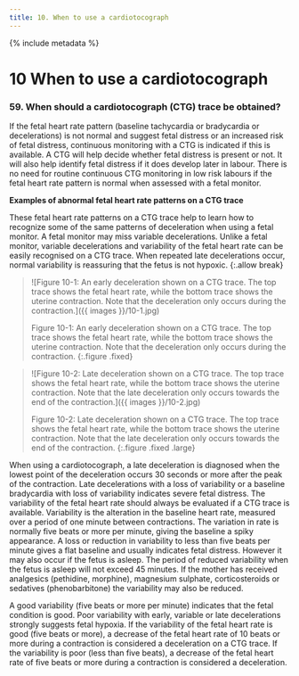 ```yaml
---
title: 10. When to use a cardiotocograph  
---
```


{% include metadata %}

# **10** When to use a cardiotocograph

### 59. When should a cardiotocograph (CTG) trace be obtained?
If the fetal heart rate pattern (baseline tachycardia or bradycardia or decelerations) is not normal and suggest fetal distress or an increased risk of fetal distress, continuous monitoring with a CTG is indicated if this is available. A CTG will help decide whether fetal distress is present or not. It will also help identify fetal distress if it does develop later in labour. There is no need for routine continuous CTG monitoring in low risk labours if the fetal heart rate pattern is normal when assessed with a fetal monitor. 

**Examples of abnormal fetal heart rate patterns on a CTG trace** 

These fetal heart rate patterns on a CTG trace help to learn how to recognize some of the same patterns of deceleration when using a fetal monitor. A fetal monitor may miss variable decelerations. Unlike a fetal monitor, variable decelerations and variability of the fetal heart rate can be easily recognised on a CTG trace. When repeated late decelerations occur, normal variability is reassuring that the fetus is not hypoxic.
{:.allow break}

> ![Figure 10-1: An early deceleration shown on a CTG trace. The top trace shows the fetal heart rate, while the bottom trace shows the uterine contraction. Note that the deceleration only occurs during the contraction.]({{ images }}/10-1.jpg)
>
> Figure 10-1: An early deceleration shown on a CTG trace. The top trace shows the fetal heart rate, while the bottom trace shows the uterine contraction. Note that the deceleration only occurs during the contraction.
{:.figure .fixed}

> ![Figure 10-2:  Late deceleration shown on a CTG trace. The top trace shows the fetal heart rate, while the bottom trace shows the uterine contraction. Note that the late deceleration only occurs towards the end of the contraction.]({{ images }}/10-2.jpg)
> 
> Figure 10-2:  Late deceleration shown on a CTG trace. The top trace shows the fetal heart rate, while the bottom trace shows the uterine contraction. Note that the late deceleration only occurs towards the end of the contraction.
{:.figure .fixed .large}

When using a cardiotocograph, a late deceleration is diagnosed when the lowest point of the deceleration occurs 30 seconds or more after the peak of the contraction. Late decelerations with a loss of variability or a baseline bradycardia with loss of variability indicates severe fetal distress.
The variability of the fetal heart rate should always be evaluated if a CTG trace is available. Variability is the alteration in the baseline heart rate, measured over a period of one minute between contractions. The variation in rate is normally five beats or more per minute, giving the baseline a spiky appearance. A loss or reduction in variability to less than five beats per minute gives a flat baseline and usually indicates fetal distress. However it may also occur if the fetus is asleep. The period of reduced variability when the fetus is asleep will not exceed 45 minutes. If the mother has received analgesics (pethidine, morphine), magnesium sulphate, corticosteroids or sedatives (phenobarbitone) the variability may also be reduced. 

A good variability (five beats or more per minute) indicates that the fetal condition is good. Poor variability with early, variable or late decelerations strongly suggests fetal hypoxia. If the variability of the fetal heart rate is good (five beats or more), a decrease of the fetal heart rate of 10 beats or more during a contraction is considered a deceleration on a CTG trace. If the variability is poor (less than five beats), a decrease of the fetal heart rate of five beats or more during a contraction is considered a deceleration.
